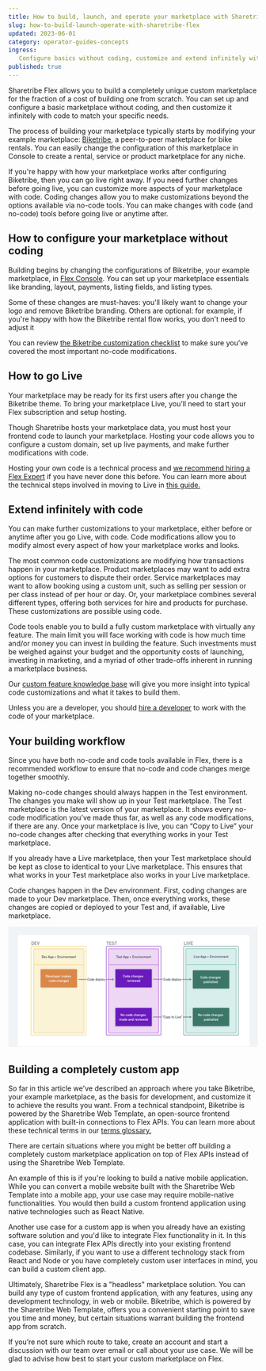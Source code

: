 ```yaml
---
title: How to build, launch, and operate your marketplace with Sharetribe Flex
slug: how-to-build-launch-operate-with-sharetribe-flex
updated: 2023-06-01
category: operator-guides-concepts
ingress:
   Configure basics without coding, customize and extend infinitely with custom code
published: true
---
```


Sharetribe Flex allows you to build a completely unique custom marketplace for the fraction of a cost of building one from scratch. You can set up and configure a basic marketplace without coding, and then customize it infinitely with code to match your specific needs.

The process of building your marketplace typically starts by modifying your example marketplace: [Biketribe](https://www.sharetribe.com/docs/introduction/introducing-template/), a peer-to-peer marketplace for bike rentals. You can easily change the configuration of this marketplace in Console to create a rental, service or product marketplace for any niche.

If you're happy with how your marketplace works after configuring Biketribe, then you can go live right away. If you need further changes before going live, you can customize more aspects of your marketplace with code. Coding changes allow you to make customizations beyond the options available via no-code tools. You can make changes with code (and no-code) tools before going live or anytime after. 

## How to configure your marketplace without coding

Building begins by changing the configurations of Biketribe, your example marketplace, in [Flex Console](https://flex-console.sharetribe.com/). You can set up your marketplace essentials like branding, layout, payments, listing fields, and listing types. 

Some of these changes are must-haves: you'll likely want to change your logo and remove Biketribe branding. Others are optional: for example, if you're happy with how the Biketribe rental flow works, you don't need to adjust it



You can review [the Biketribe customization checklist](https://www.sharetribe.com/docs/operator-guides/biketribe-configuration-checklist
) to make sure you’ve covered the most important no-code modifications. 

## How to go Live

Your marketplace may be ready for its first users after you change the Biketribe theme. To bring your marketplace Live, you’ll need to start your Flex subscription and setup hosting. 

Though Sharetribe hosts your marketplace data, you must host your frontend code to launch your marketplace. Hosting your code allows you to configure a custom domain, set up live payments, and make further modifications with code. 

Hosting your own code is a technical process and [we recommend hiring a Flex Expert](https://www.sharetribe.com/docs/operator-guides/how-to-hire-developer/) if you have never done this before. 
You can learn more about the technical steps involved in moving to Live in [this guide.](https://www.sharetribe.com/docs/ftw/how-to-deploy-ftw-to-production/#deploying-to-production) 

## Extend infinitely with code 

You can make further customizations to your marketplace, either before or anytime after you go Live, with code. Code modifications allow you to modify almost every aspect of how your marketplace works and looks. 

The most common code customizations are modifying how transactions happen in your marketplace. Product marketplaces may want to add extra options for customers to dispute their order. Service marketplaces may want to allow booking using a custom unit, such as selling per session or per class instead of per hour or day. Or, your marketplace combines several different types, offering both services for hire and products for purchase. These customizations are possible using code.

Code tools enable you to build a fully custom marketplace with virtually any feature. The main limit you will face working with code is how much time and/or money you can invest in building the feature. Such investments must be weighed against your budget and the opportunity costs of launching, investing in marketing, and a myriad of other trade-offs inherent in running a marketplace business.


Our [custom feature knowledge base](https://www.sharetribe.com/docs/operator-guides/feature-knowledge-base/) will give you more insight into typical code customizations and what it takes to build them. 

Unless you are a developer, you should [hire a developer](https://www.sharetribe.com/docs/operator-guides/how-to-hire-developer/) to work with the code of your marketplace. 

## Your building workflow

Since you have both no-code and code tools available in Flex, there is a recommended workflow to ensure that no-code and code changes merge together smoothly. 

Making no-code changes should always happen in the Test environment. The changes you make will show up in your Test marketplace. The Test marketplace is the latest version of your marketplace. It shows every no-code modification you’ve made thus far, as well as any code modifications, if there are any. Once your marketplace is live, you can “Copy to Live” your no-code changes after checking that everything works in your Test marketplace.

If you already have a Live marketplace, then your Test marketplace should be kept as close to identical to your Live marketplace. This ensures that what works in your Test marketplace also works in your Live marketplace. 

Code changes happen in the Dev environment. First, coding changes are made to your Dev marketplace. Then, once everything works, these changes are copied or deployed to your Test and, if available, Live marketplace. 

![whimsical-environment_workflow](./whimsical-environment_workflow.png)

## Building a completely custom app 

So far in this article we've described an approach where you take Biketribe, your example marketplace, as the basis for development, and customize it to achieve the results you want. From a technical standpoint, Biketribe is powered by the Sharetribe Web Template, an open-source frontend application with built-in connections to Flex APIs. You can learn more about these technical terms in our [terms glossary.](https://www.sharetribe.com/docs/operator-guides/concepts/#sharetribe-web-template)

There are certain situations where you might be better off building a completely custom marketplace application on top of Flex APIs instead of using the Sharetribe Web Template. 

An example of this is if you're looking to build a native mobile application. While you can convert a mobile website built with the Sharetribe Web Template into a mobile app, your use case may require mobile-native functionalities. You would then build a custom frontend application using native technologies such as React Native.

Another use case for a custom app is when you already have an existing software solution and you'd like to integrate Flex functionality in it. In this case, you can integrate Flex APIs directly into your existing frontend codebase. Similarly, if you want to use a different technology stack from React and Node or you have completely custom user interfaces in mind, you can build a custom client app.

Ultimately, Sharetribe Flex is a "headless" marketplace solution. You can build any type of custom frontend application, with any features, using any development technology, in web or mobile. Biketribe, which is powered by the Sharetribe Web Template, offers you a convenient starting point to save you time and money, but certain situations warrant building the frontend app from scratch. 

If you’re not sure which route to take, create an account and start a discussion with our team over email or call about your use case. We will be glad to advise how best to start your custom marketplace on Flex.


